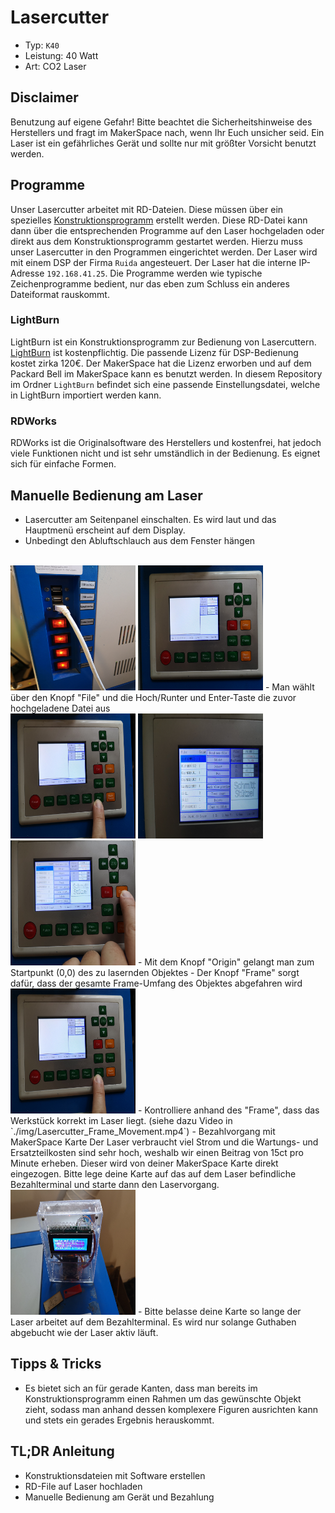 # Lasercutter
- Typ: `K40`
- Leistung: 40 Watt
- Art: CO2 Laser
## Disclaimer
Benutzung auf eigene Gefahr! Bitte beachtet die Sicherheitshinweise des Herstellers und fragt im MakerSpace nach, wenn Ihr Euch unsicher seid. Ein Laser ist ein gefährliches Gerät und sollte nur mit größter Vorsicht benutzt werden.
## Programme
Unser Lasercutter arbeitet mit RD-Dateien. Diese müssen über ein spezielles [Konstruktionsprogramm](##Programme) erstellt werden.
Diese RD-Datei kann dann über die entsprechenden Programme auf den Laser hochgeladen oder direkt aus dem Konstruktionsprogramm gestartet werden.
Hierzu muss unser Lasercutter in den Programmen eingerichtet werden. 
Der Laser wird mit einem DSP der Firma `Ruida` angesteuert. Der Laser hat die interne IP-Adresse `192.168.41.25`.
Die Programme werden wie typische Zeichenprogramme bedient, nur das eben zum Schluss ein anderes Dateiformat rauskommt.
### LightBurn
LightBurn ist ein Konstruktionsprogramm zur Bedienung von Lasercuttern. [LightBurn](https://lightburnsoftware.com/collections/frontpage/products/lightburn-dsp) ist kostenpflichtig. Die passende Lizenz für DSP-Bedienung kostet zirka 120€. Der MakerSpace hat die Lizenz erworben und auf dem Packard Bell im MakerSpace kann es benutzt werden.
In diesem Repository im Ordner `LightBurn` befindet sich eine passende Einstellungsdatei, welche in LightBurn importiert werden kann.
### RDWorks
RDWorks ist die Originalsoftware des Herstellers und kostenfrei, hat jedoch viele Funktionen nicht und ist sehr umständlich in der Bedienung. Es eignet sich für einfache Formen.

## Manuelle Bedienung am Laser
- Lasercutter am Seitenpanel einschalten. Es wird laut und das Hauptmenü erscheint auf dem Display.
- Unbedingt den Abluftschlauch aus dem Fenster hängen
</br>
<img src="./img/Lasercutter_Seitenpanel.jpg" width="200" height="200" />
<img src="./img/Lasercutter_Startmenu.jpg" width="200" height="200" />
- Man wählt über den Knopf "File" und die Hoch/Runter und Enter-Taste die zuvor hochgeladene Datei aus
</br>
<img src="./img/Lasercutter_Menu_File.jpg" width="200" height="200" />
<img src="./img/Lasercutter_Menu_File_Selection.jpg" width="200" height="200" />
<img src="./img/Lasercutter_Menu_File_Selection_Up_Down_Enter.jpg" width="200" height="200" />
- Mit dem Knopf "Origin" gelangt man zum Startpunkt (0,0) des zu lasernden Objektes
- Der Knopf "Frame" sorgt dafür, dass der gesamte Frame-Umfang des Objektes abgefahren wird
</br>
<img src="./img/Lasercutter_Menu_File.jpg" width="200" height="200" />
- Kontrolliere anhand des "Frame", dass das Werkstück korrekt im Laser liegt. (siehe dazu Video in `./img/Lasercutter_Frame_Movement.mp4`)
- Bezahlvorgang mit MakerSpace Karte
Der Laser verbraucht viel Strom und die Wartungs- und Ersatzteilkosten sind sehr hoch, weshalb wir einen Beitrag von 15ct pro Minute erheben. Dieser wird von deiner MakerSpace Karte direkt eingezogen. Bitte lege deine Karte auf das auf dem Laser befindliche Bezahlterminal und starte dann den Laservorgang.
</br>
<img src="./img/Lasercutter_Payment.jpg" width="200" height="200" />
- Bitte belasse deine Karte so lange der Laser arbeitet auf dem Bezahlterminal. Es wird nur solange Guthaben abgebucht wie der Laser aktiv läuft.

## Tipps & Tricks
- Es bietet sich an für gerade Kanten, dass man bereits im Konstruktionsprogramm einen Rahmen um das gewünschte Objekt zieht, sodass man anhand dessen komplexere Figuren ausrichten kann und stets ein gerades Ergebnis herauskommt.
## TL;DR Anleitung
- Konstruktionsdateien mit Software erstellen
- RD-File auf Laser hochladen
- Manuelle Bedienung am Gerät und Bezahlung


